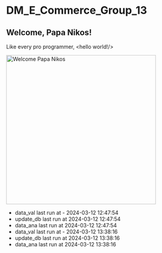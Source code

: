 # DM_E_Commerce_Group_13

## Welcome, Papa Nikos!
Like every pro programmer, <hello world!/>

<img src="https://raw.githubusercontent.com/Anand7Choudhary/blog/master/image/DALL%C2%B7E%202024-02-29%2015.52.25%20-%20Transform%20the%20scene_%20The%20programmer%20is%20now%20depicted%20as%20a%20king%2C%20complete%20with%20a%20regal%20crown%20and%20a%20majestic%20robe%2C%20sitting%20on%20a%20throne%20made%20of%20computer%20p.webp" width="400" alt="Welcome Papa Nikos">

- data_val last run at - 2024-03-12 12:47:54
- update_db last run at 2024-03-12 12:47:54
- data_ana last run at 2024-03-12 12:47:54
- data_val last run at - 2024-03-12 13:38:16
- update_db last run at 2024-03-12 13:38:16
- data_ana last run at 2024-03-12 13:38:16
